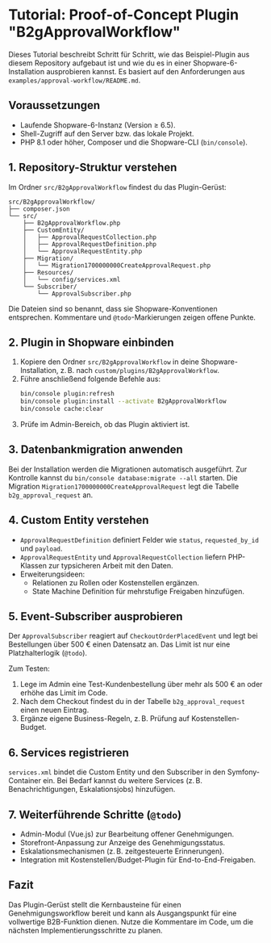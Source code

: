 # Tutorial: Proof-of-Concept Plugin "B2gApprovalWorkflow"

Dieses Tutorial beschreibt Schritt für Schritt, wie das Beispiel-Plugin aus diesem Repository aufgebaut ist und wie du es in einer Shopware-6-Installation ausprobieren kannst. Es basiert auf den Anforderungen aus `examples/approval-workflow/README.md`.

## Voraussetzungen
- Laufende Shopware-6-Instanz (Version ≥ 6.5).
- Shell-Zugriff auf den Server bzw. das lokale Projekt.
- PHP 8.1 oder höher, Composer und die Shopware-CLI (`bin/console`).

## 1. Repository-Struktur verstehen
Im Ordner `src/B2gApprovalWorkflow` findest du das Plugin-Gerüst:

```
src/B2gApprovalWorkflow/
├── composer.json
└── src/
    ├── B2gApprovalWorkflow.php
    ├── CustomEntity/
    │   ├── ApprovalRequestCollection.php
    │   ├── ApprovalRequestDefinition.php
    │   └── ApprovalRequestEntity.php
    ├── Migration/
    │   └── Migration1700000000CreateApprovalRequest.php
    ├── Resources/
    │   └── config/services.xml
    └── Subscriber/
        └── ApprovalSubscriber.php
```

Die Dateien sind so benannt, dass sie Shopware-Konventionen entsprechen. Kommentare und `@todo`-Markierungen zeigen offene Punkte.

## 2. Plugin in Shopware einbinden
1. Kopiere den Ordner `src/B2gApprovalWorkflow` in deine Shopware-Installation, z. B. nach `custom/plugins/B2gApprovalWorkflow`.
2. Führe anschließend folgende Befehle aus:
   ```bash
   bin/console plugin:refresh
   bin/console plugin:install --activate B2gApprovalWorkflow
   bin/console cache:clear
   ```
3. Prüfe im Admin-Bereich, ob das Plugin aktiviert ist.

## 3. Datenbankmigration anwenden
Bei der Installation werden die Migrationen automatisch ausgeführt. Zur Kontrolle kannst du `bin/console database:migrate --all` starten. Die Migration `Migration1700000000CreateApprovalRequest` legt die Tabelle `b2g_approval_request` an.

## 4. Custom Entity verstehen
- `ApprovalRequestDefinition` definiert Felder wie `status`, `requested_by_id` und `payload`.
- `ApprovalRequestEntity` und `ApprovalRequestCollection` liefern PHP-Klassen zur typsicheren Arbeit mit den Daten.
- Erweiterungsideen:
  - Relationen zu Rollen oder Kostenstellen ergänzen.
  - State Machine Definition für mehrstufige Freigaben hinzufügen.

## 5. Event-Subscriber ausprobieren
Der `ApprovalSubscriber` reagiert auf `CheckoutOrderPlacedEvent` und legt bei Bestellungen über 500 € einen Datensatz an. Das Limit ist nur eine Platzhalterlogik (`@todo`).

Zum Testen:
1. Lege im Admin eine Test-Kundenbestellung über mehr als 500 € an oder erhöhe das Limit im Code.
2. Nach dem Checkout findest du in der Tabelle `b2g_approval_request` einen neuen Eintrag.
3. Ergänze eigene Business-Regeln, z. B. Prüfung auf Kostenstellen-Budget.

## 6. Services registrieren
`services.xml` bindet die Custom Entity und den Subscriber in den Symfony-Container ein. Bei Bedarf kannst du weitere Services (z. B. Benachrichtigungen, Eskalationsjobs) hinzufügen.

## 7. Weiterführende Schritte (`@todo`)
- Admin-Modul (Vue.js) zur Bearbeitung offener Genehmigungen.
- Storefront-Anpassung zur Anzeige des Genehmigungsstatus.
- Eskalationsmechanismen (z. B. zeitgesteuerte Erinnerungen).
- Integration mit Kostenstellen/Budget-Plugin für End-to-End-Freigaben.

## Fazit
Das Plugin-Gerüst stellt die Kernbausteine für einen Genehmigungsworkflow bereit und kann als Ausgangspunkt für eine vollwertige B2B-Funktion dienen. Nutze die Kommentare im Code, um die nächsten Implementierungsschritte zu planen.
